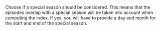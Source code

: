 Choose if a special season should be considered. This means that the episodes overlap with a special season will be taken into account when computing the index. If yes, you will have to provide a day and month for the start and end of the special season.  

